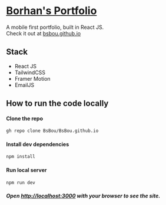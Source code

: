 # [Borhan's Portfolio](https://www.borhan.dev/)

A mobile first portfolio, built in React JS.\
Check it out at [bsbou.github.io](https://bsbou.github.io/)

## Stack

- React JS
- TailwindCSS
- Framer Motion
- EmailJS


## How to run the code locally
 #### Clone the repo

```bash
gh repo clone BsBou/BsBou.github.io
```
#### Install dev dependencies
```bash
npm install
```
#### Run local server
```bash
npm run dev
```
##### Open [http://localhost:3000](http://localhost:3000) with your browser to see the site.
